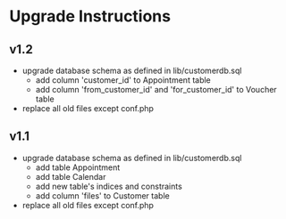 # Upgrade Instructions

## v1.2
- upgrade database schema as defined in lib/customerdb.sql
  - add column 'customer_id' to Appointment table
  - add column 'from_customer_id' and 'for_customer_id' to Voucher table
- replace all old files except conf.php

## v1.1
- upgrade database schema as defined in lib/customerdb.sql
  - add table Appointment
  - add table Calendar
  - add new table's indices and constraints
  - add column 'files' to Customer table
- replace all old files except conf.php
